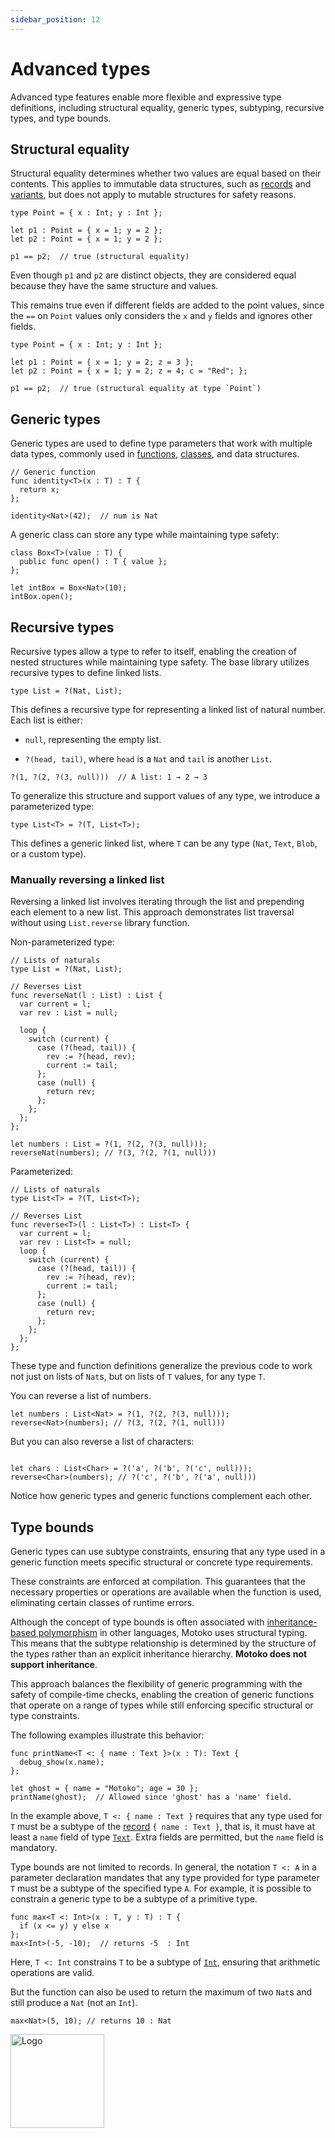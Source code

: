 ```yaml
---
sidebar_position: 12
---
```


# Advanced types

Advanced type features enable more flexible and expressive type definitions, including structural equality, generic types, subtyping, recursive types, and type bounds.

## Structural equality

Structural equality determines whether two values are equal based on their contents. This applies to immutable data structures, such as [records](https://internetcomputer.org/docs/motoko/fundamentals/types/records) and [variants](https://internetcomputer.org/docs/motoko/fundamentals/types/variants), but does not apply to mutable structures for safety reasons.

```motoko
type Point = { x : Int; y : Int };

let p1 : Point = { x = 1; y = 2 };
let p2 : Point = { x = 1; y = 2 };

p1 == p2;  // true (structural equality)
```

Even though `p1` and `p2` are distinct objects, they are considered equal because they have the same structure and values.

This remains true even if different fields are added to the point values, since the `==` on `Point`  values only considers the `x` and `y` fields and ignores other fields.

```motoko
type Point = { x : Int; y : Int };

let p1 : Point = { x = 1; y = 2; z = 3 };
let p2 : Point = { x = 1; y = 2; z = 4; c = "Red"; };

p1 == p2;  // true (structural equality at type `Point`)
```

## Generic types

Generic types are used to define type parameters that work with multiple data types, commonly used in [functions](https://internetcomputer.org/docs/motoko/fundamentals/types/functions), [classes](https://internetcomputer.org/docs/motoko/fundamentals/types/objects-classes), and data structures.

```motoko
// Generic function
func identity<T>(x : T) : T {
  return x;
};

identity<Nat>(42);  // num is Nat
```

A generic class can store any type while maintaining type safety:

```motoko
class Box<T>(value : T) {
  public func open() : T { value };
};

let intBox = Box<Nat>(10);
intBox.open();
```

## Recursive types

Recursive types allow a type to refer to itself, enabling the creation of nested structures while maintaining type safety. The base library utilizes recursive types to define linked lists.

```motoko no-repl
type List = ?(Nat, List);
```

This defines a recursive type for representing a linked list of natural number. Each list is either:

- `null`, representing the empty list.

- `?(head, tail)`, where `head` is a `Nat` and `tail` is another `List`.

```motoko
?(1, ?(2, ?(3, null)))  // A list: 1 → 2 → 3
```

To generalize this structure and support values of any type, we introduce a parameterized type:

```motoko no-repl
type List<T> = ?(T, List<T>);
```

This defines a generic linked list, where `T` can be any type (`Nat`, `Text`, `Blob`, or a custom type).

### Manually reversing a linked list

Reversing a linked list involves iterating through the list and prepending each element to a new list. This approach demonstrates list traversal without using `List.reverse` library function.

Non-parameterized type:

```motoko name=List
// Lists of naturals
type List = ?(Nat, List);

// Reverses List
func reverseNat(l : List) : List {
  var current = l;
  var rev : List = null;

  loop {
    switch (current) {
      case (?(head, tail)) {
        rev := ?(head, rev);
        current := tail;
      };
      case (null) {
        return rev;
      };
    };
  };
};
```

```motoko _include=List no-repl
let numbers : List = ?(1, ?(2, ?(3, null)));
reverseNat(numbers); // ?(3, ?(2, ?(1, null)))
```

Parameterized:

```motoko name=GenList
// Lists of naturals
type List<T> = ?(T, List<T>);

// Reverses List
func reverse<T>(l : List<T>) : List<T> {
  var current = l;
  var rev : List<T> = null;
  loop {
    switch (current) {
      case (?(head, tail)) {
        rev := ?(head, rev);
        current := tail;
      };
      case (null) {
        return rev;
      };
    };
  };
};
```

These type and function definitions generalize the previous code to work not just on lists of `Nat`s, but on lists of `T` values, for any type `T`.

You can reverse a list of numbers.

``` motoko _include=GenList no-repl
let numbers : List<Nat> = ?(1, ?(2, ?(3, null)));
reverse<Nat>(numbers); // ?(3, ?(2, ?(1, null)))
```
But you can also reverse a list of characters:

```motoko _include=GenList no-repl

let chars : List<Char> = ?('a', ?('b', ?('c', null)));
reverse<Char>(numbers); // ?('c', ?('b', ?('a', null)))
```

Notice how generic types and generic functions complement each other.

## Type bounds

Generic types can use subtype constraints, ensuring that any type used in a generic function meets specific structural or concrete type requirements.

These constraints are enforced at compilation. This guarantees that the necessary properties or operations are available when the function is used, eliminating certain classes of runtime errors.

Although the concept of type bounds is often associated with [inheritance-based polymorphism](https://www.codecademy.com/learn/learn-java/modules/learn-java-inheritance-and-polymorphism/cheatsheet) in other languages, Motoko uses structural typing. This means that the subtype relationship is determined by the structure of the types rather than an explicit inheritance hierarchy. **Motoko does not support inheritance**.

This approach balances the flexibility of generic programming with the safety of compile-time checks, enabling the creation of generic functions that operate on a range of types while still enforcing specific structural or type constraints.

<!-- TODO better example that requires bounds (this one doesn't) -->
The following examples illustrate this behavior:

```motoko
func printName<T <: { name : Text }>(x : T): Text {
  debug_show(x.name);
};

let ghost = { name = "Motoko"; age = 30 };
printName(ghost);  // Allowed since 'ghost' has a 'name' field.
```

In the example above, `T <: { name : Text }` requires that any type used for `T` must be a subtype of the [record](https://internetcomputer.org/docs/motoko/fundamentals/types/records) `{ name : Text }`, that is, it must have at least a `name` field of type [`Text`](https://internetcomputer.org/docs/motoko/base/Text). Extra fields are permitted, but the `name` field is mandatory.

Type bounds are not limited to records.
In general, the notation `T <: A` in a parameter declaration mandates that any type provided for type parameter `T` must be a subtype of the specified type `A`.
For example, it is possible to constrain a generic type to be a subtype of a primitive type.

```motoko name=max
func max<T <: Int>(x : T, y : T) : T {
  if (x <= y) y else x
};
max<Int>(-5, -10);  // returns -5  : Int
```

Here, `T <: Int` constrains `T` to be a subtype of [`Int`](https://internetcomputer.org/docs/motoko/base/Int), ensuring that arithmetic operations are valid.

But the function can also be used to return the maximum of two `Nat`s and still produce a `Nat` (not an `Int`).

```motoko _include=max no-repl
max<Nat>(5, 10); // returns 10 : Nat
```

<img src="https://cdn-assets-eu.frontify.com/s3/frontify-enterprise-files-eu/eyJwYXRoIjoiZGZpbml0eVwvYWNjb3VudHNcLzAxXC80MDAwMzA0XC9wcm9qZWN0c1wvNFwvYXNzZXRzXC8zOFwvMTc2XC9jZGYwZTJlOTEyNDFlYzAzZTQ1YTVhZTc4OGQ0ZDk0MS0xNjA1MjIyMzU4LnBuZyJ9:dfinity:9Q2_9PEsbPqdJNAQ08DAwqOenwIo7A8_tCN4PSSWkAM?width=2400" alt="Logo" width="150" height="150" />